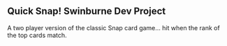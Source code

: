 ## Quick Snap! Swinburne Dev Project

A two player version of the classic Snap card game... hit when the rank of the top cards match.
